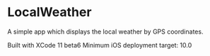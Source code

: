 # LocalWeather
A simple app which displays the local weather by GPS coordinates.

Built with XCode 11 beta6
Minimum iOS deployment target: 10.0
